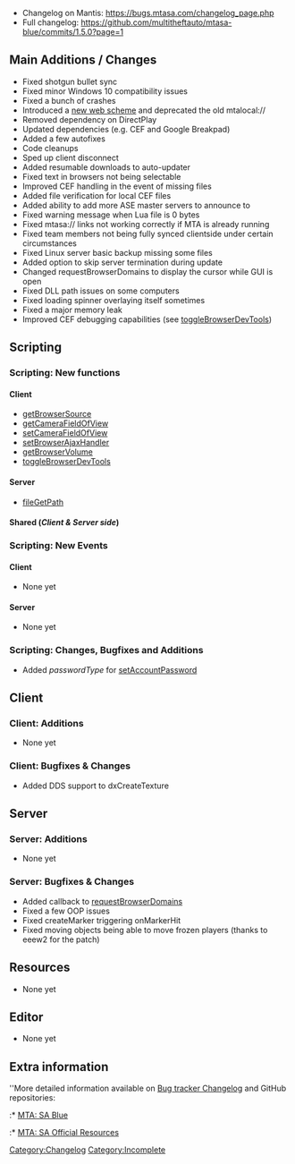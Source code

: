-   Changelog on Mantis: <https://bugs.mtasa.com/changelog_page.php>
-   Full changelog: <https://github.com/multitheftauto/mtasa-blue/commits/1.5.0?page=1>

Main Additions / Changes
------------------------

-   Fixed shotgun bullet sync
-   Fixed minor Windows 10 compatibility issues
-   Fixed a bunch of crashes
-   Introduced a [new web scheme](/Local_Scheme_Handler.md "wikilink") and deprecated the old mtalocal://
-   Removed dependency on DirectPlay
-   Updated dependencies (e.g. CEF and Google Breakpad)
-   Added a few autofixes
-   Code cleanups
-   Sped up client disconnect
-   Added resumable downloads to auto-updater
-   Fixed text in browsers not being selectable
-   Improved CEF handling in the event of missing files
-   Added file verification for local CEF files
-   Added ability to add more ASE master servers to announce to
-   Fixed warning message when Lua file is 0 bytes
-   Fixed mtasa:// links not working correctly if MTA is already running
-   Fixed team members not being fully synced clientside under certain circumstances
-   Fixed Linux server basic backup missing some files
-   Added option to skip server termination during update
-   Changed requestBrowserDomains to display the cursor while GUI is open
-   Fixed DLL path issues on some computers
-   Fixed loading spinner overlaying itself sometimes
-   Fixed a major memory leak
-   Improved CEF debugging capabilities (see [toggleBrowserDevTools](/toggleBrowserDevTools.md "wikilink"))

Scripting
---------

### Scripting: New functions

#### Client

-   [getBrowserSource](/getBrowserSource.md "wikilink")
-   [getCameraFieldOfView](/getCameraFieldOfView.md "wikilink")
-   [setCameraFieldOfView](/setCameraFieldOfView.md "wikilink")
-   [setBrowserAjaxHandler](/setBrowserAjaxHandler.md "wikilink")
-   [getBrowserVolume](/getBrowserVolume.md "wikilink")
-   [toggleBrowserDevTools](/toggleBrowserDevTools.md "wikilink")

#### Server

-   [fileGetPath](/fileGetPath.md "wikilink")

#### Shared (*Client & Server side*)

### Scripting: New Events

#### Client

-   None yet

#### Server

-   None yet

### Scripting: Changes, Bugfixes and Additions

-   Added *passwordType* for [setAccountPassword](/setAccountPassword.md "wikilink")

Client
------

### Client: Additions

-   None yet

### Client: Bugfixes & Changes

-   Added DDS support to dxCreateTexture

Server
------

### Server: Additions

-   None yet

### Server: Bugfixes & Changes

-   Added callback to [requestBrowserDomains](/requestBrowserDomains.md "wikilink")
-   Fixed a few OOP issues
-   Fixed createMarker triggering onMarkerHit
-   Fixed moving objects being able to move frozen players (thanks to eeew2 for the patch)

Resources
---------

-   None yet

Editor
------

-   None yet

Extra information
-----------------

''More detailed information available on [Bug tracker Changelog](https://bugs.multitheftauto.com/changelog_page.php) and GitHub repositories:

:\* [MTA: SA Blue](https://github.com/multitheftauto/mtasa-blue)

:\* [MTA: SA Official Resources](https://github.com/multitheftauto/mtasa-resources)

[Category:Changelog](/Category:Changelog.md "wikilink") [Category:Incomplete](/Category:Incomplete.md "wikilink")

